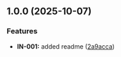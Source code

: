 ## 1.0.0 (2025-10-07)

### Features

* **IN-001:** added readme ([2a9acca](https://github.com/karanotts/gitflows-testing/commit/2a9acca69de4a6d549eeedc3fb2f5737697d8ace))
